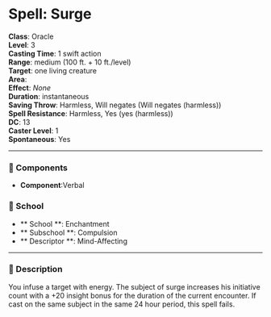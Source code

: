 
# Spell: Surge
**Class**: Oracle  
**Level**: 3  
**Casting Time**: 1 swift action  
**Range**: medium (100 ft. + 10 ft./level)  
**Target**: one living creature  
**Area**:   
**Effect**: _None_  
**Duration**: instantaneous  
**Saving Throw**: Harmless, Will negates (Will negates (harmless))  
**Spell Resistance**: Harmless, Yes (yes (harmless))  
**DC**: 13  
**Caster Level**: 1  
**Spontaneous**: Yes

---

### 🔮 Components
- **Component**:Verbal

### 🏫 School
- ** School **: Enchantment
- ** Subschool **: Compulsion
- ** Descriptor **: Mind-Affecting
---

### 📜 Description
You infuse a target with energy. The subject of surge increases his initiative count with a +20 insight bonus for the duration of the current encounter. If cast on the same subject in the same 24 hour period, this spell fails.
